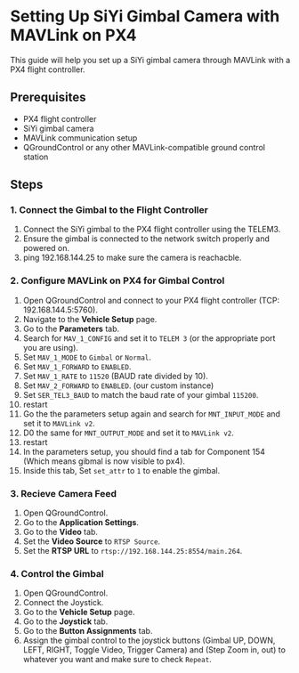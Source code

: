 # Setting Up SiYi Gimbal Camera with MAVLink on PX4

This guide will help you set up a SiYi gimbal camera through MAVLink with a PX4 flight controller.

## Prerequisites

- PX4 flight controller
- SiYi gimbal camera
- MAVLink communication setup
- QGroundControl or any other MAVLink-compatible ground control station

## Steps

### 1. Connect the Gimbal to the Flight Controller

1. Connect the SiYi gimbal to the PX4 flight controller using the TELEM3.
2. Ensure the gimbal is connected to the network switch properly and powered on.
3. ping 192.168.144.25 to make sure the camera is reachacble.

### 2. Configure MAVLink on PX4 for Gimbal Control

1. Open QGroundControl and connect to your PX4 flight controller (TCP: 192.168.144.5:5760).
2. Navigate to the **Vehicle Setup** page.
3. Go to the **Parameters** tab.
4. Search for `MAV_1_CONFIG` and set it to `TELEM 3` (or the appropriate port you are using).
5. Set `MAV_1_MODE` to `Gimbal` or `Normal`.
6. Set `MAV_1_FORWARD` to `ENABLED`.
7. Set `MAV_1_RATE` to `11520` (BAUD rate divided by 10).
8. Set `MAV_2_FORWARD` to `ENABLED`. (our custom instance)
9. Set `SER_TEL3_BAUD` to match the baud rate of your gimbal `115200`.
10. restart
11. Go the the parameters setup again and search for `MNT_INPUT_MODE` and set it to `MAVLink v2`.
12. D0 the same for `MNT_OUTPUT_MODE` and set it to `MAVLink v2`.
13. restart
14. In the parameters setup, you should find a tab for Component 154 (Which means gibmal is now visible to px4).
15. Inside this tab, Set `set_attr` to `1` to enable the gimbal.

### 3. Recieve Camera Feed

1. Open QGroundControl.
2. Go to the **Application Settings**.
3. Go to the **Video** tab.
4. Set the **Video Source** to `RTSP Source`.
5. Set the **RTSP URL** to `rtsp://192.168.144.25:8554/main.264`.

### 4. Control the Gimbal

1. Open QGroundControl.
2. Connect the Joystick.
3. Go to the **Vehicle Setup** page.
4. Go to the **Joystick** tab.
5. Go to the **Button Assignments** tab.
6. Assign the gimbal control to the joystick buttons (Gimbal UP, DOWN, LEFT, RIGHT, Toggle Video, Trigger Camera) and (Step Zoom in, out) to whatever you want and make sure to check `Repeat`.